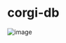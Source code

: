 # corgi-db

![image](https://user-images.githubusercontent.com/3830633/113482605-4abffa00-9497-11eb-83a0-733de93a48f9.png)

